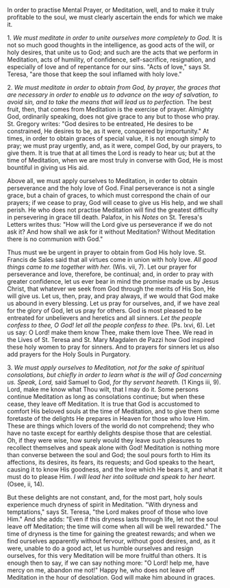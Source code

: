 
In order to practise Mental Prayer, or Meditation, well, and to make it truly profitable to the soul, we must clearly ascertain the ends for which we make it.

1\. *We must meditate in order to unite ourselves more completely to God.* It is not so much good thoughts in the intelligence, as good acts of the will, or holy desires, that unite us to God; and such are the acts that we perform in Meditation, acts of humility, of confidence, self-sacrifice, resignation, and especially of love and of repentance for our sins. \"Acts of love,\" says St. Teresa, \"are those that keep the soul inflamed with holy love.\"

2\. *We must meditate in order to obtain from God, by prayer, the graces that are necessary in order to enable us to advance on the way of salvation, to avoid sin, and to take the means that will lead us to perfection.* The best fruit, then, that comes from Meditation is the exercise of prayer. Almighty God, ordinarily speaking, does not give grace to any but to those who pray. St. Gregory writes: \"God desires to be entreated, He desires to be constrained, He desires to be, as it were, conquered by importunity.\" At times, in order to obtain graces of special value, it is not enough simply to pray; we must pray urgently, and, as it were, compel God, by our prayers, to give them. It is true that at all times the Lord is ready to hear us; but at the time of Meditation, when we are most truly in converse with God, He is most bountiful in giving us His aid.

Above all, we must apply ourselves to Meditation, in order to obtain perseverance and the holy love of God. Final perseverance is not a single grace, but a chain of graces, to which must correspond the chain of our prayers; if we cease to pray, God will cease to give us His help, and we shall perish. He who does not practise Meditation will find the greatest difficulty in persevering in grace till death. Palafox, in his *Notes* on St. Teresa\'s Letters writes thus: \"How will the Lord give us perseverance if we do not ask it? And how shall we ask for it without Meditation? Without Meditation there is no communion with God.\"

Thus must we be urgent in prayer to obtain from God His holy love. St. Francis de Sales said that all virtues come in union with holy love. *All good things came to me together with her.* (Wis. vii, 7). Let our prayer for perseverance and love, therefore, be continual; and, in order to pray with greater confidence, let us ever bear in mind the promise made us by Jesus Christ, that whatever we seek from God through the merits of His Son, He will give us. Let us, then, pray, and pray always, if we would that God make us abound in every blessing. Let us pray for ourselves, and, if we have zeal for the glory of God, let us pray for others. God is most pleased to be entreated for unbelievers and heretics and all sinners. *Let the people confess to thee, O God! let all the people confess to thee.* (Ps. lxvi, 6). Let us say: O Lord! make them know Thee, make them love Thee. We read in the Lives of St. Teresa and St. Mary Magdalen de Pazzi how God inspired these holy women to pray for sinners. And to prayers for sinners let us also add prayers for the Holy Souls in Purgatory.

3\. *We must apply ourselves to Meditation, not for the sake of spiritual consolations, but chiefly in order to learn what is the will of God concerning us. Speak, Lord,* said Samuel to God, *for thy servant heareth.* (1 Kings iii, 9). Lord, make me know what Thou wilt, that I may do it. Some persons continue Meditation as long as consolations continue; but when these cease, they leave off Meditation. It is true that God is accustomed to comfort His beloved souls at the time of Meditation, and to give them some foretaste of the delights He prepares in Heaven for those who love Him. These are things which lovers of the world do not comprehend; they who have no taste except for earthly delights despise those that are celestial. Oh, if they were wise, how surely would they leave such pleasures to recollect themselves and speak alone with God! Meditation is nothing more than converse between the soul and God; the soul pours forth to Him its affections, its desires, its fears, its requests; and God speaks to the heart, causing it to know His goodness, and the love which He bears it, and what it must do to please Him. *I will lead her into solitude and speak to her heart.* (Osee, ii, 14).

But these delights are not constant, and, for the most part, holy souls experience much dryness of spirit in Meditation. \"With dryness and temptations,\" says St. Teresa, \"the Lord makes proof of those who love Him.\" And she adds: \"Even if this dryness lasts through life, let not the soul leave off Meditation; the time will come when all will be well rewarded.\" The time of dryness is the time for gaining the greatest rewards; and when we find ourselves apparently without fervour, without good desires, and, as it were, unable to do a good act, let us humble ourselves and resign ourselves, for this very Meditation will be more fruitful than others. It is enough then to say, if we can say nothing more: \"O Lord! help me, have mercy on me, abandon me not!\" Happy he, who does not leave off Meditation in the hour of desolation. God will make him abound in graces.

